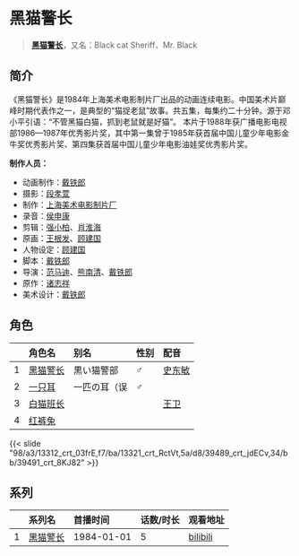 # 黑猫警长


> <u>**[黑猫警长](https://bgm.tv/subject/5868)**</u>，又名：Black cat Sheriff、Mr. Black

## 简介

《黑猫警长》是1984年上海美术电影制片厂出品的动画连续电影。中国美术片巅峰时期代表作之一，是典型的“猫捉老鼠”故事。共五集，每集约二十分钟。源于邓小平引语：“不管黑猫白猫，抓到老鼠就是好猫”。
本片于1988年获广播电影电视部1986—1987年优秀影片奖，其中第一集曾于1985年获首届中国儿童少年电影金牛奖优秀影片奖、第四集获首届中国儿童少年电影油娃奖优秀影片奖。


**制作人员：**
- 动画制作：[戴铁郎](https://bgm.tv/person/22185)
- 摄影：[段孝萱](https://bgm.tv/person/22190)
- 制作：[上海美术电影制片厂](https://bgm.tv/person/7499)
- 录音：[侯申康](https://bgm.tv/person/22352)
- 剪辑：[强小柏](https://bgm.tv/person/22360)、[肖淮海](https://bgm.tv/person/41548)
- 原画：[王根发](https://bgm.tv/person/22441)、[顾建国](https://bgm.tv/person/22336)
- 人物设定：[顾建国](https://bgm.tv/person/22336)
- 脚本：[戴铁郎](https://bgm.tv/person/22185)
- 导演：[范马迪](https://bgm.tv/person/22335)、[熊南清](https://bgm.tv/person/22292)、[戴铁郎](https://bgm.tv/person/22185)
- 原作：[诸志祥](https://bgm.tv/person/22334)
- 美术设计：[戴铁郎](https://bgm.tv/person/22185)

## 角色

|     |   角色名   |   别名  | 性别 |  配音  |
|:--- |:------  |:----      |:---  |:--   |
| 1 | [黑猫警长](https://bgm.tv/character/13312) | 黒い猫警部 | ♂ | [史东敏](https://bgm.tv/person/22337) |
| 2 | [一只耳](https://bgm.tv/character/13321) | 一匹の耳（误 | ♂ |  |
| 3 | [白猫班长](https://bgm.tv/character/39489) |  |  | [王卫](https://bgm.tv/person/22338) |
| 4 | [红裤兔](https://bgm.tv/character/39491) |  |  |  |

{{< slide "98/a3/13312_crt_03frE,f7/ba/13321_crt_RctVt,5a/d8/39489_crt_jdECv,34/bb/39491_crt_8KJ82" >}}

## 系列

|     |   系列名   |   首播时间  | 话数/时长  | 观看地址 |
|:---  |:------    |:----      |:---       |:---  |
| 1 |[黑猫警长](https://bgm.tv/subject/5868)| 1984-01-01| 5 | [bilibili](https://www.bilibili.com/video/BV1aP411z7HG)  |



